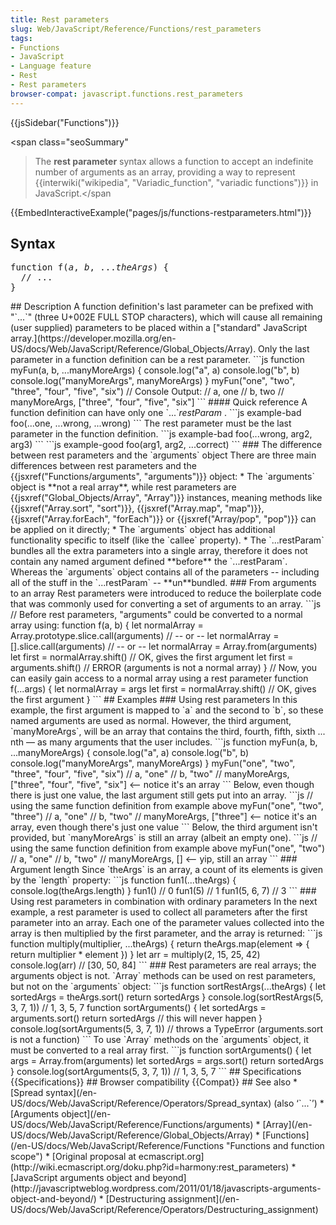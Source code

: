 ```yaml
---
title: Rest parameters
slug: Web/JavaScript/Reference/Functions/rest_parameters
tags:
- Functions
- JavaScript
- Language feature
- Rest
- Rest parameters
browser-compat: javascript.functions.rest_parameters
---
```

{{jsSidebar("Functions")}}

<span class="seoSummary"

> The <strong>rest parameter</strong> syntax allows a function to accept an
> indefinite number of arguments as an array, providing a way to represent
> {{interwiki("wikipedia", "Variadic_function", "variadic functions")}}
> in JavaScript.</span

{{EmbedInteractiveExample("pages/js/functions-restparameters.html")}}

## Syntax

<pre class="brush: js">
function f(<var>a</var>, <var>b</var>, ...<var>theArgs</var>) {
  // ...
}</pre
>


## Description

A function definition's last parameter can be prefixed with "`...`" (three
U+002E FULL STOP characters), which will cause all remaining (user supplied) parameters
to be placed within a ["standard"
JavaScript array.](https://developer.mozilla.org/en-US/docs/Web/JavaScript/Reference/Global_Objects/Array). Only the last parameter in a function definition can be a rest
parameter.



```js
function myFun(a,  b, ...manyMoreArgs) {
  console.log("a", a)
  console.log("b", b)
  console.log("manyMoreArgs", manyMoreArgs)
}

myFun("one", "two", "three", "four", "five", "six")

// Console Output:
// a, one
// b, two
// manyMoreArgs, ["three", "four", "five", "six"]
```

#### Quick reference

A function definition can have only one `...`<var>restParam</var>
.



```js example-bad
foo(...one, ...wrong, ...wrong)
```

The rest parameter must be the last parameter in the function
definition.



```js example-bad
foo(...wrong, arg2, arg3)
```



```js example-good
foo(arg1, arg2, ...correct)
```

### The difference between rest parameters and the `arguments` object

There are three main differences between rest parameters and the
{{jsxref("Functions/arguments", "arguments")}} object:

*   The `arguments` object is **not a real array**, while rest
    parameters are {{jsxref("Global_Objects/Array", "Array")}} instances, meaning methods
    like {{jsxref("Array.sort", "sort")}}, {{jsxref("Array.map", "map")}},
    {{jsxref("Array.forEach", "forEach")}} or {{jsxref("Array/pop", "pop")}} can be
    applied on it directly;
*   The `arguments` object has additional functionality specific to itself
    (like the `callee` property).
*   The `...restParam` bundles all the extra parameters into a single array,
    therefore it does not contain any named argument defined **before** the
    `...restParam`. Whereas the `arguments` object contains all of
    the parameters -- including all of the stuff in the `...restParam` --
    **un**bundled.

### From arguments to an array

Rest parameters were introduced to reduce the boilerplate code that was commonly used
for converting a set of arguments to an array.



```js
// Before rest parameters, "arguments" could be converted to a normal array using:

function f(a, b) {

  let normalArray = Array.prototype.slice.call(arguments)
  // -- or --
  let normalArray = [].slice.call(arguments)
  // -- or --
  let normalArray = Array.from(arguments)

  let first = normalArray.shift()  // OK, gives the first argument
  let first = arguments.shift()    // ERROR (arguments is not a normal array)
}

// Now, you can easily gain access to a normal array using a rest parameter

function f(...args) {
  let normalArray = args
  let first = normalArray.shift() // OK, gives the first argument
}
```

## Examples

### Using rest parameters

In this example, the first argument is mapped to `a` and the second to
`b`, so these named arguments are used as normal.

However, the third argument, `manyMoreArgs`, will be an array that contains
the third, fourth, fifth, sixth ...
nth — as many arguments that the user includes.



```js
function myFun(a, b, ...manyMoreArgs) {
  console.log("a", a)
  console.log("b", b)
  console.log("manyMoreArgs", manyMoreArgs)
}

myFun("one", "two", "three", "four", "five", "six")

// a, "one"
// b, "two"
// manyMoreArgs, ["three", "four", "five", "six"] <-- notice it's an array
```

Below, even though there is just one value, the last argument still gets put into an
array.



```js
// using the same function definition from example above

myFun("one", "two", "three")

// a, "one"
// b, "two"
// manyMoreArgs, ["three"] <-- notice it's an array, even though there's just one value
```

Below, the third argument isn't provided, but `manyMoreArgs` is still an
array (albeit an empty one).



```js
// using the same function definition from example above

myFun("one", "two")

// a, "one"
// b, "two"
// manyMoreArgs, [] <-- yip, still an array
```

### Argument length

Since `theArgs` is an array, a count of its elements is given by the
`length` property:



```js
function fun1(...theArgs) {
  console.log(theArgs.length)
}

fun1()         // 0
fun1(5)        // 1
fun1(5, 6, 7)  // 3
```

### Using rest parameters in combination with ordinary parameters

In the next example, a rest parameter is used to collect all parameters after the first
parameter into an array. Each one of the parameter values collected into the array is
then multiplied by the first parameter, and the array is returned:



```js
function multiply(multiplier, ...theArgs) {
  return theArgs.map(element => {
    return multiplier * element
  })
}

let arr = multiply(2, 15, 25, 42)
console.log(arr)  // [30, 50, 84]
```

### Rest parameters are real arrays; the arguments object is not.

`Array` methods can be used on rest parameters, but not on the
`arguments` object:



```js
function sortRestArgs(...theArgs) {
  let sortedArgs = theArgs.sort()
  return sortedArgs
}

console.log(sortRestArgs(5, 3, 7, 1)) // 1, 3, 5, 7

function sortArguments() {
  let sortedArgs = arguments.sort()
  return sortedArgs  // this will never happen
}

console.log(sortArguments(5, 3, 7, 1))
// throws a TypeError (arguments.sort is not a function)
```

To use `Array` methods on the `arguments` object, it must be
converted to a real array first.



```js
function sortArguments() {
  let args = Array.from(arguments)
  let sortedArgs = args.sort()
  return sortedArgs
}
console.log(sortArguments(5, 3, 7, 1))  // 1, 3, 5, 7
```

## Specifications

{{Specifications}}

## Browser compatibility

{{Compat}}

## See also

*   [Spread
    syntax](/en-US/docs/Web/JavaScript/Reference/Operators/Spread_syntax) (also ‘`...`’)
*   [Arguments
    object](/en-US/docs/Web/JavaScript/Reference/Functions/arguments)
*   [Array](/en-US/docs/Web/JavaScript/Reference/Global_Objects/Array)
*   [Functions](/en-US/docs/Web/JavaScript/Reference/Functions "Functions and function scope")
*   [Original
    proposal at ecmascript.org](http://wiki.ecmascript.org/doku.php?id=harmony:rest_parameters)
*   [JavaScript
    arguments object and beyond](http://javascriptweblog.wordpress.com/2011/01/18/javascripts-arguments-object-and-beyond/)
*   [Destructuring
    assignment](/en-US/docs/Web/JavaScript/Reference/Operators/Destructuring_assignment)
